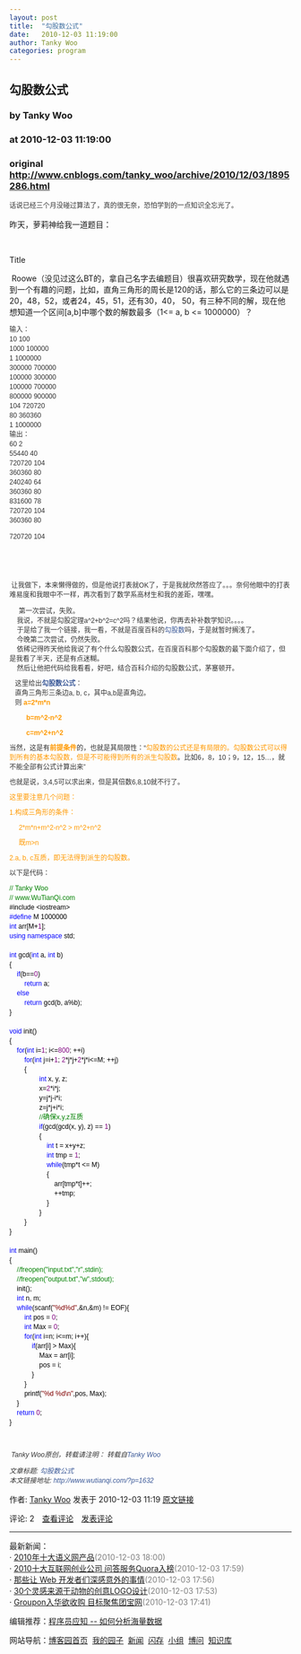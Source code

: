 ```yaml
---
layout: post
title:  "勾股数公式"
date:   2010-12-03 11:19:00
author: Tanky Woo
categories: program
---
```


## 勾股数公式
### by Tanky Woo
### at 2010-12-03 11:19:00
### original <http://www.cnblogs.com/tanky_woo/archive/2010/12/03/1895286.html>

<p><span style="font-family:Verdana,Tahoma,&#39;BitStream vera Sans&#39;,Arial,Helvetica,sans-serif;font-size:12px;color:#333333;line-height:17px">话说已经三个月没碰过算法了，真的很无奈，恐怕学到的一点知识全忘光了。<br style="margin-top:0px;margin-right:0px;margin-bottom:0px;margin-left:0px;padding-top:0px;padding-right:0px;padding-bottom:0px;padding-left:0px"><p>昨天，萝莉神给我一道题目：</p><p> </p>Title<p> Roowe（没见过这么BT的，拿自己名字去编题目）很喜欢研究数学，现在他就遇到一个有趣的问题，比如，直角三角形的周长是120的话，那么它的三条边可以是20，48，52，或者24，45，51，还有30，40， 50，有三种不同的解，现在他想知道一个区间[a,b]中哪个数的解数最多（1&lt;= a, b &lt;= 1000000）？</p><span style="font-family:Verdana,Tahoma,&#39;BitStream vera Sans&#39;,Arial,Helvetica,sans-serif;font-size:12px;color:#333333;line-height:17px">输入：<br style="margin-top:0px;margin-right:0px;margin-bottom:0px;margin-left:0px;padding-top:0px;padding-right:0px;padding-bottom:0px;padding-left:0px">10 100<br style="margin-top:0px;margin-right:0px;margin-bottom:0px;margin-left:0px;padding-top:0px;padding-right:0px;padding-bottom:0px;padding-left:0px">1000 100000<br style="margin-top:0px;margin-right:0px;margin-bottom:0px;margin-left:0px;padding-top:0px;padding-right:0px;padding-bottom:0px;padding-left:0px">1 1000000<br style="margin-top:0px;margin-right:0px;margin-bottom:0px;margin-left:0px;padding-top:0px;padding-right:0px;padding-bottom:0px;padding-left:0px">300000 700000<br style="margin-top:0px;margin-right:0px;margin-bottom:0px;margin-left:0px;padding-top:0px;padding-right:0px;padding-bottom:0px;padding-left:0px">100000 300000<br style="margin-top:0px;margin-right:0px;margin-bottom:0px;margin-left:0px;padding-top:0px;padding-right:0px;padding-bottom:0px;padding-left:0px">100000 700000<br style="margin-top:0px;margin-right:0px;margin-bottom:0px;margin-left:0px;padding-top:0px;padding-right:0px;padding-bottom:0px;padding-left:0px">800000 900000<br style="margin-top:0px;margin-right:0px;margin-bottom:0px;margin-left:0px;padding-top:0px;padding-right:0px;padding-bottom:0px;padding-left:0px">104 720720<br style="margin-top:0px;margin-right:0px;margin-bottom:0px;margin-left:0px;padding-top:0px;padding-right:0px;padding-bottom:0px;padding-left:0px">80 360360<br style="margin-top:0px;margin-right:0px;margin-bottom:0px;margin-left:0px;padding-top:0px;padding-right:0px;padding-bottom:0px;padding-left:0px">1 1000000<br style="margin-top:0px;margin-right:0px;margin-bottom:0px;margin-left:0px;padding-top:0px;padding-right:0px;padding-bottom:0px;padding-left:0px">输出：<br style="margin-top:0px;margin-right:0px;margin-bottom:0px;margin-left:0px;padding-top:0px;padding-right:0px;padding-bottom:0px;padding-left:0px">60 2<br style="margin-top:0px;margin-right:0px;margin-bottom:0px;margin-left:0px;padding-top:0px;padding-right:0px;padding-bottom:0px;padding-left:0px">55440 40<br style="margin-top:0px;margin-right:0px;margin-bottom:0px;margin-left:0px;padding-top:0px;padding-right:0px;padding-bottom:0px;padding-left:0px">720720 104<br style="margin-top:0px;margin-right:0px;margin-bottom:0px;margin-left:0px;padding-top:0px;padding-right:0px;padding-bottom:0px;padding-left:0px">360360 80<br style="margin-top:0px;margin-right:0px;margin-bottom:0px;margin-left:0px;padding-top:0px;padding-right:0px;padding-bottom:0px;padding-left:0px">240240 64<br style="margin-top:0px;margin-right:0px;margin-bottom:0px;margin-left:0px;padding-top:0px;padding-right:0px;padding-bottom:0px;padding-left:0px">360360 80<br style="margin-top:0px;margin-right:0px;margin-bottom:0px;margin-left:0px;padding-top:0px;padding-right:0px;padding-bottom:0px;padding-left:0px">831600 78<br style="margin-top:0px;margin-right:0px;margin-bottom:0px;margin-left:0px;padding-top:0px;padding-right:0px;padding-bottom:0px;padding-left:0px">720720 104<br style="margin-top:0px;margin-right:0px;margin-bottom:0px;margin-left:0px;padding-top:0px;padding-right:0px;padding-bottom:0px;padding-left:0px">360360 80<br style="margin-top:0px;margin-right:0px;margin-bottom:0px;margin-left:0px;padding-top:0px;padding-right:0px;padding-bottom:0px;padding-left:0px"><p>720720 104</p><p> </p></span><span style="font-family:Verdana,Tahoma,&#39;BitStream vera Sans&#39;,Arial,Helvetica,sans-serif;font-size:12px;color:#333333;line-height:17px"><p> </p><p> 让我做下，本来懒得做的，但是他说打表就OK了，于是我就欣然答应了。。。奈何他眼中的打表难易度和我眼中不一样，再次看到了数学系高材生和我的差距，嘿嘿。</p><span style="font-family:Verdana,Tahoma,&#39;BitStream vera Sans&#39;,Arial,Helvetica,sans-serif;font-size:12px;color:#333333;line-height:17px"><p style="margin-top:0px;margin-right:0px;margin-bottom:10px;margin-left:0px;padding-top:0px;padding-right:0px;padding-bottom:0px;padding-left:0px">     第一次尝试，失败。<br style="margin-top:0px;margin-right:0px;margin-bottom:0px;margin-left:0px;padding-top:0px;padding-right:0px;padding-bottom:0px;padding-left:0px">    我说，不就是勾股定理a^2+b^2=c^2吗？结果他说，你再去补补数学知识。。。。<br style="margin-top:0px;margin-right:0px;margin-bottom:0px;margin-left:0px;padding-top:0px;padding-right:0px;padding-bottom:0px;padding-left:0px">    于是给了我一个链接，我一看，不就是百度百科的<a href="http://baike.baidu.com/view/148142.htm" style="margin-top:0px;margin-right:0px;margin-bottom:0px;margin-left:0px;padding-top:0px;padding-right:0px;padding-bottom:0px;padding-left:0px;text-decoration:none;color:#3b5998">勾股数</a>吗，于是就暂时搁浅了。<br style="margin-top:0px;margin-right:0px;margin-bottom:0px;margin-left:0px;padding-top:0px;padding-right:0px;padding-bottom:0px;padding-left:0px">    今晚第二次尝试，仍然失败。<br style="margin-top:0px;margin-right:0px;margin-bottom:0px;margin-left:0px;padding-top:0px;padding-right:0px;padding-bottom:0px;padding-left:0px">    依稀记得昨天他给我说了有个什么勾股数公式，在百度百科那个勾股数的最下面介绍了，但是我看了半天，还是有点迷糊。<br style="margin-top:0px;margin-right:0px;margin-bottom:0px;margin-left:0px;padding-top:0px;padding-right:0px;padding-bottom:0px;padding-left:0px">    然后让他把代码给我看看，好吧，结合百科介绍的勾股数公式，茅塞顿开。</p><p style="margin-top:0px;margin-right:0px;margin-bottom:10px;margin-left:0px;padding-top:0px;padding-right:0px;padding-bottom:0px;padding-left:0px">   这里给出<strong style="margin-top:0px;margin-right:0px;margin-bottom:0px;margin-left:0px;padding-top:0px;padding-right:0px;padding-bottom:0px;padding-left:0px"><span style="margin-top:0px;margin-right:0px;margin-bottom:0px;margin-left:0px;padding-top:0px;padding-right:0px;padding-bottom:0px;padding-left:0px;color:#ff9900"><a href="http://www.wutianqi.com/?p=1632" style="margin-top:0px;margin-right:0px;margin-bottom:0px;margin-left:0px;padding-top:0px;padding-right:0px;padding-bottom:0px;padding-left:0px;text-decoration:none;color:#3b5998">勾股数公式</a></span></strong>：<br style="margin-top:0px;margin-right:0px;margin-bottom:0px;margin-left:0px;padding-top:0px;padding-right:0px;padding-bottom:0px;padding-left:0px">   直角三角形三条边a, b, c，其中a,b是直角边。<br style="margin-top:0px;margin-right:0px;margin-bottom:0px;margin-left:0px;padding-top:0px;padding-right:0px;padding-bottom:0px;padding-left:0px">   则<span style="margin-top:0px;margin-right:0px;margin-bottom:0px;margin-left:0px;padding-top:0px;padding-right:0px;padding-bottom:0px;padding-left:0px;color:#ff9900"><strong style="margin-top:0px;margin-right:0px;margin-bottom:0px;margin-left:0px;padding-top:0px;padding-right:0px;padding-bottom:0px;padding-left:0px"> a=2*m*n 　　</strong></span></p><p style="margin-top:0px;margin-right:0px;margin-bottom:10px;margin-left:0px;padding-top:0px;padding-right:0px;padding-bottom:0px;padding-left:0px"><span style="margin-top:0px;margin-right:0px;margin-bottom:0px;margin-left:0px;padding-top:0px;padding-right:0px;padding-bottom:0px;padding-left:0px;color:#ff9900"><strong style="margin-top:0px;margin-right:0px;margin-bottom:0px;margin-left:0px;padding-top:0px;padding-right:0px;padding-bottom:0px;padding-left:0px">         b=m^2-n^2 　　</strong></span></p><p style="margin-top:0px;margin-right:0px;margin-bottom:10px;margin-left:0px;padding-top:0px;padding-right:0px;padding-bottom:0px;padding-left:0px"><span style="margin-top:0px;margin-right:0px;margin-bottom:0px;margin-left:0px;padding-top:0px;padding-right:0px;padding-bottom:0px;padding-left:0px;color:#ff9900"><strong style="margin-top:0px;margin-right:0px;margin-bottom:0px;margin-left:0px;padding-top:0px;padding-right:0px;padding-bottom:0px;padding-left:0px">         c=m^2+n^2</strong></span></p><p style="margin-top:0px;margin-right:0px;margin-bottom:10px;margin-left:0px;padding-top:0px;padding-right:0px;padding-bottom:0px;padding-left:0px">当然，这是有<strong style="margin-top:0px;margin-right:0px;margin-bottom:0px;margin-left:0px;padding-top:0px;padding-right:0px;padding-bottom:0px;padding-left:0px"><span style="margin-top:0px;margin-right:0px;margin-bottom:0px;margin-left:0px;padding-top:0px;padding-right:0px;padding-bottom:0px;padding-left:0px;color:#ff9900">前提条件</span></strong>的，也就是其局限性：“<span style="margin-top:0px;margin-right:0px;margin-bottom:0px;margin-left:0px;padding-top:0px;padding-right:0px;padding-bottom:0px;padding-left:0px;color:#ff9900">勾股数的公式还是有局限的。勾股数公式可以得到所有的基本勾股数，但是不可能得到所有的派生勾股数</span>。比如6，8，10；9，12，15…，就不能全部有公式计算出来”</p><p style="margin-top:0px;margin-right:0px;margin-bottom:10px;margin-left:0px;padding-top:0px;padding-right:0px;padding-bottom:0px;padding-left:0px">也就是说，3,4,5可以求出来，但是其倍数6,8,10就不行了。</p><p style="margin-top:0px;margin-right:0px;margin-bottom:10px;margin-left:0px;padding-top:0px;padding-right:0px;padding-bottom:0px;padding-left:0px"><span style="margin-top:0px;margin-right:0px;margin-bottom:0px;margin-left:0px;padding-top:0px;padding-right:0px;padding-bottom:0px;padding-left:0px;color:#ff9900">这里要注意几个问题：</span></p><p style="margin-top:0px;margin-right:0px;margin-bottom:10px;margin-left:0px;padding-top:0px;padding-right:0px;padding-bottom:0px;padding-left:0px"><span style="margin-top:0px;margin-right:0px;margin-bottom:0px;margin-left:0px;padding-top:0px;padding-right:0px;padding-bottom:0px;padding-left:0px;color:#ff9900">1.构成三角形的条件：</span></p><p style="margin-top:0px;margin-right:0px;margin-bottom:10px;margin-left:0px;padding-top:0px;padding-right:0px;padding-bottom:0px;padding-left:0px"><span style="margin-top:0px;margin-right:0px;margin-bottom:0px;margin-left:0px;padding-top:0px;padding-right:0px;padding-bottom:0px;padding-left:0px;color:#ff9900">     2*m*n+m^2-n^2 &gt; m^2+n^2</span></p><p style="margin-top:0px;margin-right:0px;margin-bottom:10px;margin-left:0px;padding-top:0px;padding-right:0px;padding-bottom:0px;padding-left:0px"><span style="margin-top:0px;margin-right:0px;margin-bottom:0px;margin-left:0px;padding-top:0px;padding-right:0px;padding-bottom:0px;padding-left:0px;color:#ff9900">     既m&gt;n</span></p><p style="margin-top:0px;margin-right:0px;margin-bottom:10px;margin-left:0px;padding-top:0px;padding-right:0px;padding-bottom:0px;padding-left:0px"><span style="margin-top:0px;margin-right:0px;margin-bottom:0px;margin-left:0px;padding-top:0px;padding-right:0px;padding-bottom:0px;padding-left:0px;color:#ff9900">2.a, b, c互质，即无法得到派生的勾股数。</span></p><p style="margin-top:0px;margin-right:0px;margin-bottom:10px;margin-left:0px;padding-top:0px;padding-right:0px;padding-bottom:0px;padding-left:0px">以下是代码：</p><div><div><span style="color:#008000">//</span><span style="color:#008000"> Tanky Woo<br></span><span style="color:#008000">//</span><span style="color:#008000"> www.WuTianQi.com</span><span style="color:#008000"><br></span><span style="color:#000000">#include </span><span style="color:#000000">&lt;</span><span style="color:#000000">iostream</span><span style="color:#000000">&gt;</span><span style="color:#000000"><br></span><span style="color:#0000ff">#define</span><span style="color:#000000"> M 1000000</span><span style="color:#000000"><br></span><span style="color:#0000ff">int</span><span style="color:#000000"> arr[M</span><span style="color:#000000">+</span><span style="color:#800080">1</span><span style="color:#000000">];<br></span><span style="color:#0000ff">using</span><span style="color:#000000"> </span><span style="color:#0000ff">namespace</span><span style="color:#000000"> std;<br> <br></span><span style="color:#0000ff">int</span><span style="color:#000000"> gcd(</span><span style="color:#0000ff">int</span><span style="color:#000000"> a, </span><span style="color:#0000ff">int</span><span style="color:#000000"> b)<br>{<br>    </span><span style="color:#0000ff">if</span><span style="color:#000000">(b</span><span style="color:#000000">==</span><span style="color:#800080">0</span><span style="color:#000000">)    <br>        </span><span style="color:#0000ff">return</span><span style="color:#000000"> a;<br>    </span><span style="color:#0000ff">else</span><span style="color:#000000">     <br>        </span><span style="color:#0000ff">return</span><span style="color:#000000"> gcd(b, a</span><span style="color:#000000">%</span><span style="color:#000000">b);<br>}<br> <br></span><span style="color:#0000ff">void</span><span style="color:#000000"> init()<br>{<br>    </span><span style="color:#0000ff">for</span><span style="color:#000000">(</span><span style="color:#0000ff">int</span><span style="color:#000000"> i</span><span style="color:#000000">=</span><span style="color:#800080">1</span><span style="color:#000000">; i</span><span style="color:#000000">&lt;=</span><span style="color:#800080">800</span><span style="color:#000000">; </span><span style="color:#000000">++</span><span style="color:#000000">i)<br>        </span><span style="color:#0000ff">for</span><span style="color:#000000">(</span><span style="color:#0000ff">int</span><span style="color:#000000"> j</span><span style="color:#000000">=</span><span style="color:#000000">i</span><span style="color:#000000">+</span><span style="color:#800080">1</span><span style="color:#000000">; </span><span style="color:#800080">2</span><span style="color:#000000">*</span><span style="color:#000000">j</span><span style="color:#000000">*</span><span style="color:#000000">j</span><span style="color:#000000">+</span><span style="color:#800080">2</span><span style="color:#000000">*</span><span style="color:#000000">j</span><span style="color:#000000">*</span><span style="color:#000000">i</span><span style="color:#000000">&lt;=</span><span style="color:#000000">M; </span><span style="color:#000000">++</span><span style="color:#000000">j)<br>        {<br>                </span><span style="color:#0000ff">int</span><span style="color:#000000"> x, y, z;<br>                x</span><span style="color:#000000">=</span><span style="color:#800080">2</span><span style="color:#000000">*</span><span style="color:#000000">i</span><span style="color:#000000">*</span><span style="color:#000000">j;<br>                y</span><span style="color:#000000">=</span><span style="color:#000000">j</span><span style="color:#000000">*</span><span style="color:#000000">j</span><span style="color:#000000">-</span><span style="color:#000000">i</span><span style="color:#000000">*</span><span style="color:#000000">i;<br>                z</span><span style="color:#000000">=</span><span style="color:#000000">j</span><span style="color:#000000">*</span><span style="color:#000000">j</span><span style="color:#000000">+</span><span style="color:#000000">i</span><span style="color:#000000">*</span><span style="color:#000000">i;<br>                </span><span style="color:#008000">//</span><span style="color:#008000">确保x,y,z互质 </span><span style="color:#008000"><br></span><span style="color:#000000">                </span><span style="color:#0000ff">if</span><span style="color:#000000">(gcd(gcd(x, y), z) </span><span style="color:#000000">==</span><span style="color:#000000"> </span><span style="color:#800080">1</span><span style="color:#000000">)<br>                {<br>                    </span><span style="color:#0000ff">int</span><span style="color:#000000"> t </span><span style="color:#000000">=</span><span style="color:#000000"> x</span><span style="color:#000000">+</span><span style="color:#000000">y</span><span style="color:#000000">+</span><span style="color:#000000">z;<br>                    </span><span style="color:#0000ff">int</span><span style="color:#000000"> tmp </span><span style="color:#000000">=</span><span style="color:#000000"> </span><span style="color:#800080">1</span><span style="color:#000000">;<br>                    </span><span style="color:#0000ff">while</span><span style="color:#000000">(tmp</span><span style="color:#000000">*</span><span style="color:#000000">t </span><span style="color:#000000">&lt;=</span><span style="color:#000000"> M)<br>                    {<br>                        arr[tmp</span><span style="color:#000000">*</span><span style="color:#000000">t]</span><span style="color:#000000">++</span><span style="color:#000000">;<br>                        </span><span style="color:#000000">++</span><span style="color:#000000">tmp;<br>                    }<br>                }<br>        }<br>}<br> <br></span><span style="color:#0000ff">int</span><span style="color:#000000"> main()<br>{<br>    </span><span style="color:#008000">//</span><span style="color:#008000">freopen("input.txt","r",stdin);<br>    </span><span style="color:#008000">//</span><span style="color:#008000">freopen("output.txt","w",stdout);</span><span style="color:#008000"><br></span><span style="color:#000000">    init();<br>    </span><span style="color:#0000ff">int</span><span style="color:#000000"> n, m;<br>    </span><span style="color:#0000ff">while</span><span style="color:#000000">(scanf(</span><span style="color:#800000">"</span><span style="color:#800000">%d%d</span><span style="color:#800000">"</span><span style="color:#000000">,</span><span style="color:#000000">&amp;</span><span style="color:#000000">n,</span><span style="color:#000000">&amp;</span><span style="color:#000000">m) </span><span style="color:#000000">!=</span><span style="color:#000000"> EOF){<br>        </span><span style="color:#0000ff">int</span><span style="color:#000000"> pos </span><span style="color:#000000">=</span><span style="color:#000000"> </span><span style="color:#800080">0</span><span style="color:#000000">;<br>        </span><span style="color:#0000ff">int</span><span style="color:#000000"> Max </span><span style="color:#000000">=</span><span style="color:#000000"> </span><span style="color:#800080">0</span><span style="color:#000000">;<br>        </span><span style="color:#0000ff">for</span><span style="color:#000000">(</span><span style="color:#0000ff">int</span><span style="color:#000000"> i</span><span style="color:#000000">=</span><span style="color:#000000">n; i</span><span style="color:#000000">&lt;=</span><span style="color:#000000">m; i</span><span style="color:#000000">++</span><span style="color:#000000">){<br>            </span><span style="color:#0000ff">if</span><span style="color:#000000">(arr[i] </span><span style="color:#000000">&gt;</span><span style="color:#000000"> Max){<br>                Max </span><span style="color:#000000">=</span><span style="color:#000000"> arr[i];<br>                pos </span><span style="color:#000000">=</span><span style="color:#000000"> i;<br>            }<br>        }<br>        printf(</span><span style="color:#800000">"</span><span style="color:#800000">%d %d\n</span><span style="color:#800000">"</span><span style="color:#000000">,pos, Max);<br>    }<br>    </span><span style="color:#0000ff">return</span><span style="color:#000000"> </span><span style="color:#800080">0</span><span style="color:#000000">;<br>}</span></div></div><p> </p><p> <span style="font-style:italic">Tanky Woo原创，转载请注明： 转载自<a href="http://www.wutianqi.com/" style="margin-top:0px;margin-right:0px;margin-bottom:0px;margin-left:0px;padding-top:0px;padding-right:0px;padding-bottom:0px;padding-left:0px;text-decoration:none;color:#3b5998">Tanky Woo</a></span></p><span style="font-family:Verdana,Tahoma,&#39;BitStream vera Sans&#39;,Arial,Helvetica,sans-serif;font-size:12px;color:#333333;font-style:italic;line-height:17px">文章标题: <a href="http://www.wutianqi.com/?p=1632" style="margin-top:0px;margin-right:0px;margin-bottom:0px;margin-left:0px;padding-top:0px;padding-right:0px;padding-bottom:0px;padding-left:0px;text-decoration:none;color:#3b5998">勾股数公式</a><br style="margin-top:0px;margin-right:0px;margin-bottom:0px;margin-left:0px;padding-top:0px;padding-right:0px;padding-bottom:0px;padding-left:0px">本文链接地址: <a href="http://www.wutianqi.com/?p=1632" style="margin-top:0px;margin-right:0px;margin-bottom:0px;margin-left:0px;padding-top:0px;padding-right:0px;padding-bottom:0px;padding-left:0px;text-decoration:none;color:#3b5998">http://www.wutianqi.com/?p=1632</a></span></span></span></span><img src="http://www.cnblogs.com/tanky_woo/aggbug/1895286.html?type=1" width="1" height="1" alt=""><p>作者: <a href="http://www.cnblogs.com/tanky_woo/">Tanky Woo</a> 发表于 2010-12-03 11:19 <a href="http://www.cnblogs.com/tanky_woo/archive/2010/12/03/1895286.html">原文链接</a></p><p>评论: 2　<a href="http://www.cnblogs.com/tanky_woo/archive/2010/12/03/1895286.html#pagedcomment">查看评论</a>　<a href="http://www.cnblogs.com/tanky_woo/archive/2010/12/03/1895286.html#commentform">发表评论</a></p><hr><p>最新新闻：<br>· <a href="http://news.cnblogs.com/n/83366/">2010年十大语义网产品</a><span style="color:gray">(2010-12-03 18:00)</span><br>· <a href="http://news.cnblogs.com/n/83365/">2010十大互联网创业公司 问答服务Quora入榜</a><span style="color:gray">(2010-12-03 17:59)</span><br>· <a href="http://news.cnblogs.com/n/83364/">那些让 Web 开发者们深感意外的事情</a><span style="color:gray">(2010-12-03 17:56)</span><br>· <a href="http://news.cnblogs.com/n/83363/">30个灵感来源于动物的创意LOGO设计</a><span style="color:gray">(2010-12-03 17:53)</span><br>· <a href="http://news.cnblogs.com/n/83362/">Groupon入华欲收购 目标聚焦团宝网</a><span style="color:gray">(2010-12-03 17:41)</span><br></p><p>编辑推荐：<a href="http://www.cnblogs.com/MicroTeam/archive/2010/12/03/1895071.html">程序员应知 -- 如何分析海量数据</a><br></p><p>网站导航：<a href="http://www.cnblogs.com">博客园首页</a>  <a href="http://home.cnblogs.com/">我的园子</a>  <a href="http://news.cnblogs.com">新闻</a>  <a href="http://home.cnblogs.com/ing/">闪存</a>  <a href="http://home.cnblogs.com/group/">小组</a>  <a href="http://space.cnblogs.com/q/">博问</a>  <a href="http://kb.cnblogs.com">知识库</a></p></p>